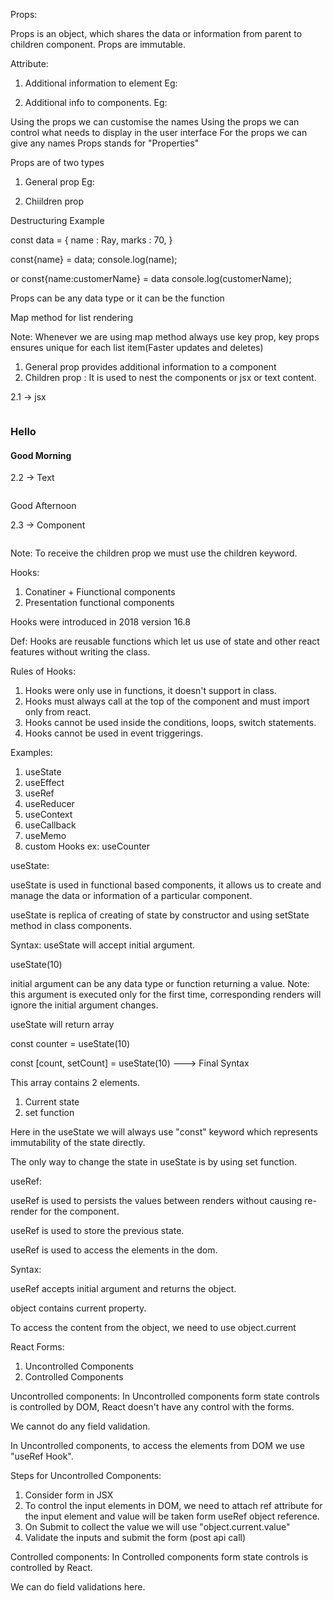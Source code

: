 Props:

Props is an object, which shares the data or information from parent to children component.
Props are immutable.

Attribute:

1. Additional information to element
   Eg: <img src = "" alt = "" width = "" height = "">

2. Additional info to components.
   Eg: <CustomImage source = "" alternateText = "">

Using the props we can customise the names
Using the props we can control what needs to display in the user interface
For the props we can give any names
Props stands for "Properties"

Props are of two types

1. General prop
   Eg: <CustomImage source = "" alternateText = "">

2. Chiildren prop

Destructuring Example

const data = {
name : Ray,
marks : 70,
}

const{name} = data;
console.log(name);

or
const{name:customerName} = data
console.log(customerName);

<CustomButton text="login" bgColor="green">
<CustomButton text="sign-up" bgColor="red">

Props can be any data type or it can be the function

Map method for list rendering

Note: Whenever we are using map method always use key prop, key props ensures unique for each list item(Faster updates and deletes)

1. General prop provides additional information to a component <image source={} alternateText={} >
2. Children prop : It is used to nest the components or jsx or text content.

2.1 -> jsx

<Image>

<h3>Hello</h3>
<h4>Good Morning</h4>

</Image>

2.2 -> Text

<Image>

Good Afternoon

</Image>

2.3 -> Component

<Image>

<heading/>

</Image>

Note: To receive the children prop we must use the children keyword.

Hooks:

1. Conatiner + Fiunctional components
2. Presentation functional components

Hooks were introduced in 2018 version 16.8

Def: Hooks are reusable functions which let us use of state and other react features without writing the class.

Rules of Hooks:

1. Hooks were only use in functions, it doesn't support in class.
2. Hooks must always call at the top of the component and must import only from react.
3. Hooks cannot be used inside the conditions, loops, switch statements.
4. Hooks cannot be used in event triggerings.

Examples:

1. useState
2. useEffect
3. useRef
4. useReducer
5. useContext
6. useCallback
7. useMemo
8. custom Hooks ex: useCounter

useState:

useState is used in functional based components, it allows us to create and manage the data or information of a particular component.

useState is replica of creating of state by constructor and using setState method in class components.

Syntax:
useState will accept initial argument.

useState(10)

initial argument can be any data type or function returning a value.
Note: this argument is executed only for the first time, corresponding renders will ignore the initial argument changes.

useState will return array

const counter = useState(10)

const [count, setCount] = useState(10) ---> Final Syntax

This array contains 2 elements.

1. Current state
2. set function

Here in the useState we will always use "const" keyword which represents immutability of the state directly.

The only way to change the state in useState is by using set function.

useRef:

useRef is used to persists the values between renders without causing re-render for the component.

useRef is used to store the previous state.

useRef is used to access the elements in the dom.

Syntax:

useRef accepts initial argument and returns the object.

object contains current property.

To access the content from the object, we need to use object.current

React Forms:

1. Uncontrolled Components
2. Controlled Components

Uncontrolled components: In Uncontrolled components form state controls is controlled by DOM, React doesn't have any control with the forms.

We cannot do any field validation.

In Uncontrolled components, to access the elements from DOM we use "useRef Hook".

Steps for Uncontrolled Components:

1. Consider form in JSX
2. To control the input elements in DOM, we need to attach ref attribute for the input element and value will be taken form useRef object reference.
3. On Submit to collect the value we will use "object.current.value"
4. Validate the inputs and submit the form (post api call)

Controlled components: In Controlled components form state controls is controlled by React.

We can do field validations here.

